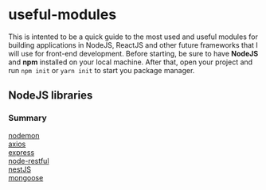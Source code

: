 
# useful-modules

This is intented to be a quick guide to the most used and useful modules for building applications in NodeJS, ReactJS and other future frameworks that I will use for front-end development. Before starting, be sure to have  **NodeJS** and **npm**  installed on your local machine. After that, open your project and run  `npm init`  or  `yarn init`  to start you package manager. 

## [](https://github.com/Gerjunior/useful-modules#nodejs-libraries)NodeJS libraries

### Summary 

[nodemon](./nodemon.md) </br>
[axios](./axios.md) </br>
[express](./express.md) </br>
[node-restful](./node-restful.md) </br>
[nestJS](./nestjs.md) </br>
[mongoose](./mongoose.md) </br>